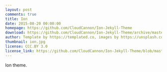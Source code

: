 ```yaml
---
layout: post
comments: true
title: Ion
date: 2015-08-20 00:00:00
homepage: https://github.com/CloudCannon/Ion-Jekyll-Theme
download: https://github.com/CloudCannon/Ion-Jekyll-Theme/archive/master.zip
author: Template by https://templated.co, images by https://unsplash.com, ported by https://cloudcannon.com
thumbnail: ion.jpg
license: CCC.BY 3.0
license_link: https://github.com/CloudCannon/Ion-Jekyll-Theme/blob/master/LICENSE.txt
---
```


Ion theme.
